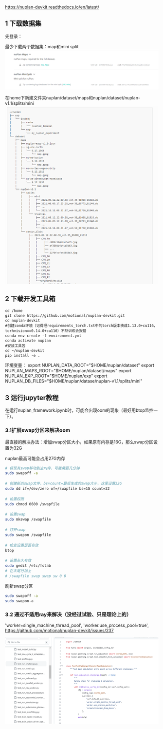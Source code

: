 https://nuplan-devkit.readthedocs.io/en/latest/

## 1  下载数据集

先登录：


最少下载两个数据集：map和mini split
![](images/nuplan数据集的使用_image_1.png)

在home下新建文件夹nuplan/dataset/maps和nuplan/dataset/nuplan-v1.1/splits/mini
![](images/nuplan数据集的使用_image_2.png)
## 2 下载开发工具箱

	cd /home
	git clone https://github.com/motional/nuplan-devkit.git
	cd nuplan-devkit
	#创建conda环境（记得把requirements_torch.txt中的torch版本换成1.13.0+cu116，torhvision==0.14.0+cu116）不然训练会报错
	conda env create -f environment.yml
	conda activate nuplan
	#安装工具包
	cd ~/nuplan-devkit
	pip install -e .

环境变量：
export NUPLAN_DATA_ROOT="$HOME/nuplan/dataset"
export NUPLAN_MAPS_ROOT="$HOME/nuplan/dataset/maps"
export NUPLAN_EXP_ROOT="$HOME/nuplan/exp"
export NUPLAN_DB_FILES="$HOME/nuplan/datase/nuplan-v1.1/splits/mini"

## 3 运行jupyter教程

在运行nuplan_framework.ipynb时，可能会出现oom的现象（最好用btop监控一下）。

### 3.1扩展swap分区来解决oom
最直接的解决办法：增加swap分区大小，如果原有内存是16G，那么swap分区设置为32G

 nuplan最高可能会占用27G内存

```bash
# 将现有swap移动到主内存，可能需要几分钟
sudo swapoff -a

# 创建新的swap文件，bs×count=最后生成的swap大小，这里设置32G
sudo dd if=/dev/zero of=/swapfile bs=1G count=32

# 设置权限
sudo chmod 0600 /swapfile

# 设置swap
sudo mkswap /swapfile

# 打开swap
sudo swapon /swapfile

# 检查设置是否有效
btop

# 设置永久有效
sudo gedit /etc/fstab
# 在末尾行加上 
# /swapfile swap swap sw 0 0
```
刷新swap分区

```bash
sudo swapoff -a
sudo swapon-a
```



### 3.2 通过不适用ray来解决（没经过试验、只是理论上的）

  'worker=single_machine_thread_pool',
   'worker.use_process_pool=true',
https://github.com/motional/nuplan-devkit/issues/237

![](images/nuplan数据集的使用_image_3.png)